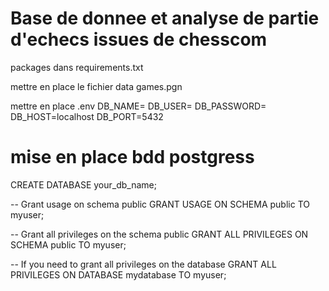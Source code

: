 
# Base de donnee et analyse de partie d'echecs issues de chesscom

packages dans requirements.txt

mettre en place le fichier data
    games.pgn

mettre en place .env
    DB_NAME=
    DB_USER=
    DB_PASSWORD=
    DB_HOST=localhost
    DB_PORT=5432

# mise en place bdd postgress
CREATE DATABASE your_db_name;

-- Grant usage on schema public
GRANT USAGE ON SCHEMA public TO myuser;

-- Grant all privileges on the schema public
GRANT ALL PRIVILEGES ON SCHEMA public TO myuser;

-- If you need to grant all privileges on the database
GRANT ALL PRIVILEGES ON DATABASE mydatabase TO myuser;
